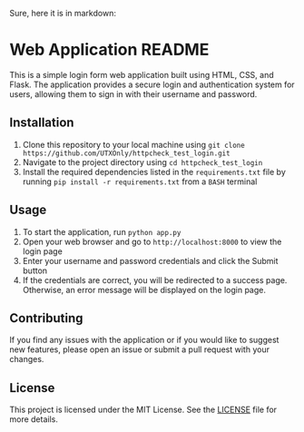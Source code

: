 Sure, here it is in markdown:

# Web Application README

This is a simple login form web application built using HTML, CSS, and Flask. The application provides a secure login and authentication system for users, allowing them to sign in with their username and password.

## Installation

1. Clone this repository to your local machine using `git clone https://github.com/UTXOnly/httpcheck_test_login.git`
2. Navigate to the project directory using `cd httpcheck_test_login`
3. Install the required dependencies listed in the `requirements.txt` file by running `pip install -r requirements.txt` from a `BASH` terminal

## Usage

1. To start the application, run `python app.py`
2. Open your web browser and go to `http://localhost:8000` to view the login page
3. Enter your username and password credentials and click the Submit button
4. If the credentials are correct, you will be redirected to a success page. Otherwise, an error message will be displayed on the login page.

## Contributing

If you find any issues with the application or if you would like to suggest new features, please open an issue or submit a pull request with your changes.

## License

This project is licensed under the MIT License. See the [LICENSE](https://github.com/<your-username>/<repo-name>/blob/master/LICENSE) file for more details.